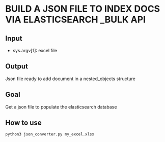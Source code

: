 # BUILD A JSON FILE TO INDEX DOCS VIA ELASTICSEARCH _BULK API
## Input 
* sys.argv[1]: excel file
## Output
Json file ready to add document in a nested_objects structure
## Goal
Get a json file to populate the elasticsearch database
## How to use
`python3 json_converter.py my_excel.xlsx`

